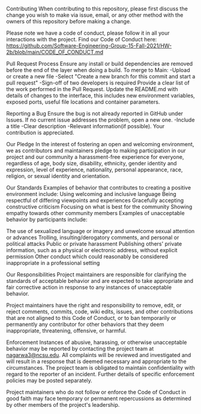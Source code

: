 Contributing
When contributing to this repository, please first discuss the change you wish to make via issue, email, or any other method with the owners of this repository before making a change.

Please note we have a code of conduct, please follow it in all your interactions with the project. Find our Code of Conduct here: https://github.com/Software-Engineering-Group-15-Fall-2021/HW-2b/blob/main/CODE_OF_CONDUCT.md

Pull Request Process
Ensure any install or build dependencies are removed before the end of the layer when doing a build. To merge to Main: -Upload or create a new file -Select "Create a new branch for this commit and start a pull request" -Sign-off of two developers is required Provide a clear list of the work performed in the Pull Request. Update the README.md with details of changes to the interface, this includes new environment variables, exposed ports, useful file locations and container parameters.

Reporting a Bug
Ensure the bug is not already reported in GitHub under Issues. If no current issue addresses the problem, open a new one. -Include a title -Clear description -Relevant information(if possible). Your contribution is appreciated.

Our Pledge
In the interest of fostering an open and welcoming environment, we as contributors and maintainers pledge to making participation in our project and our community a harassment-free experience for everyone, regardless of age, body size, disability, ethnicity, gender identity and expression, level of experience, nationality, personal appearance, race, religion, or sexual identity and orientation.

Our Standards
Examples of behavior that contributes to creating a positive environment include: Using welcoming and inclusive language Being respectful of differing viewpoints and experiences Gracefully accepting constructive criticism Focusing on what is best for the community Showing empathy towards other community members Examples of unacceptable behavior by participants include:

The use of sexualized language or imagery and unwelcome sexual attention or advances Trolling, insulting/derogatory comments, and personal or political attacks Public or private harassment Publishing others' private information, such as a physical or electronic address, without explicit permission Other conduct which could reasonably be considered inappropriate in a professional setting

Our Responsibilities
Project maintainers are responsible for clarifying the standards of acceptable behavior and are expected to take appropriate and fair corrective action in response to any instances of unacceptable behavior.

Project maintainers have the right and responsibility to remove, edit, or reject comments, commits, code, wiki edits, issues, and other contributions that are not aligned to this Code of Conduct, or to ban temporarily or permanently any contributor for other behaviors that they deem inappropriate, threatening, offensive, or harmful.

Enforcement
Instances of abusive, harassing, or otherwise unacceptable behavior may be reported by contacting the project team at nagarwa3@ncsu.edu. All complaints will be reviewed and investigated and will result in a response that is deemed necessary and appropriate to the circumstances. The project team is obligated to maintain confidentiality with regard to the reporter of an incident. Further details of specific enforcement policies may be posted separately.

Project maintainers who do not follow or enforce the Code of Conduct in good faith may face temporary or permanent repercussions as determined by other members of the project's leadership.
